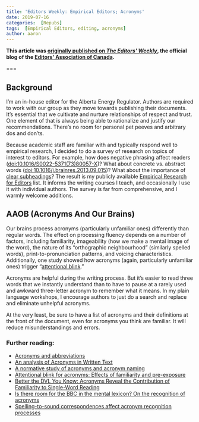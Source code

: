 ```yaml
---
title: 'Editors Weekly: Empirical Editors; Acronyms'
date: 2019-07-16
categories:  [Repubs]
tags:  [Empirical Editors, editing, acronyms]
author: aaron
---
```


**This article was [originally published on *The Editors' Weekly*](http://blog.editors.ca/?p=5946), the official blog of the [Editors' Association of Canada](http://editors.ca).**

===

## Background

I’m an in-house editor for the Alberta Energy Regulator. Authors are required to work with our group as they move towards publishing their documents. It’s essential that we cultivate and nurture relationships of respect and trust. One element of that is always being able to rationalize and justify our recommendations. There’s no room for personal pet peeves and arbitrary dos and don’ts.

Because academic staff are familiar with and typically respond well to empirical research, I decided to do a survey of research on topics of interest to editors. For example, how does negative phrasing affect readers ([doi:10.1016/S0022-5371(73)80057-X](https://dx.doi.org/10.1016/S0022-5371(73)80057-X))? What about concrete vs. abstract words ([doi:10.1016/j.brainres.2013.09.015](https://dx.doi.org/10.1016/j.brainres.2013.09.015))? What about the importance of [clear subheadings](https://eric.ed.gov/?id=ED192344&noprocess)? The result is my publicly available [Empirical Research for Editors](http://aarondalton.ca/EmpiricalEditors) list. It informs the writing courses I teach, and occasionally I use it with individual authors. The survey is far from comprehensive, and I warmly welcome additions.

## AAOB (Acronyms And Our Brains)

Our brains process acronyms (particularly unfamiliar ones) differently than regular words. The effect on processing fluency depends on a number of factors, including familiarity, imageability (how we make a mental image of the word), the nature of its “orthographic neighbourhood” (similarly spelled words), print-to-pronunciation patterns, and voicing characteristics. Additionally, one study showed how acronyms (again, particularly unfamiliar ones) trigger “[attentional blink](http://www.scholarpedia.org/article/Attentional_blink).”

Acronyms are helpful during the writing process. But it’s easier to read three words that we instantly understand than to have to pause at a rarely used and awkward three-letter acronym to remember what it means. In my plain language workshops, I encourage authors to just do a search and replace and eliminate unhelpful acronyms.

At the very least, be sure to have a list of acronyms and their definitions at the front of the document, even for acronyms you think are familiar. It will reduce misunderstandings and errors.

### Further reading:

* [Acronyms and abbreviations](https://dx.doi.org/10.1111/j.1440-1754.2009.01508.x)
* [An analysis of Acronyms in Written Text](https://dx.doi.org/10.1177/154193128603000920)
* [A normative study of acronyms and acronym naming](https://dx.doi.org/10.3758/s13428-011-0175-8)
* [Attentional blink for acronyms: Effects of familiarity and pre-exposure](https://dx.doi.org/10.1080/00049530903089521)
* [Better the DVL You Know: Acronyms Reveal the Contribution of Familiarity to Single-Word Reading](https://dx.doi.org/10.1111/j.1467-9280.2007.01859.x)
* [Is there room for the BBC in the mental lexicon? On the recognition of acronyms](https://dx.doi.org/%20%2010.1080/17470210802585471)
* [Spelling-to-sound correspondences affect acronym recognition processes](https://dx.doi.org/10.1080/17470218.2014.977304)
